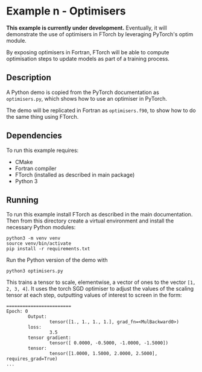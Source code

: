 # Example n - Optimisers

**This example is currently under development.** Eventually, it will demonstrate
the use of optimisers in FTorch by leveraging PyTorch's optim module.

By exposing optimisers in Fortran, FTorch will be able to compute optimisation
steps to update models as part of a training process.

## Description

A Python demo is copied from the PyTorch documentation as `optimisers.py`, which
shows how to use an optimiser in PyTorch.

The demo will be replicated in Fortran as `optimisers.f90`, to show how to do the
same thing using FTorch.

## Dependencies

To run this example requires:

- CMake
- Fortran compiler
- FTorch (installed as described in main package)
- Python 3

## Running

To run this example install FTorch as described in the main documentation.
Then from this directory create a virtual environment and install the necessary
Python modules:
```
python3 -m venv venv
source venv/bin/activate
pip install -r requirements.txt
```

Run the Python version of the demo with
```
python3 optimisers.py
```
This trains a tensor to scale, elementwise, a vector of ones to the vector `[1, 2, 3, 4]`.
It uses the torch SGD optimiser to adjust the values of the scaling tensor at each step,
outputting values of interest to screen in the form:
```console
========================
Epoch: 0
        Output:
                tensor([1., 1., 1., 1.], grad_fn=<MulBackward0>)
        loss:
                3.5
        tensor gradient:
                tensor([ 0.0000, -0.5000, -1.0000, -1.5000])
        tensor:
                tensor([1.0000, 1.5000, 2.0000, 2.5000], requires_grad=True)
...
```
